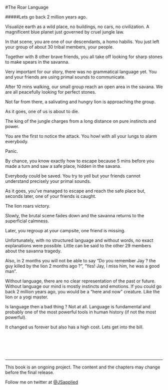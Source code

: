 #The Roar Language

#####Lets go back 2 million years ago.

Visualize earth as a wild place, no buildings, no cars, no civilization. A magnificent blue planet just governed by cruel jungle law.

In that scene, you are one of our descendants, a homo habilis. You just left your group of about 30 tribal members, your people.  

Together with 8 other brave friends, you all take off looking for sharp stones to make spears in the savanna. 

Very important for our story, there was no grammatical language yet. You and your friends are using primal sounds to communicate. 

After 10 mins walking, our small group reach an open area in the savana. We are all peacefully looking for perfect stones. 

Not far from there, a salivating and hungry lion is approaching the group.

As it goes, one of us is about to die.

The king of the jungle charges from a long distance on pure instincts and power.

You are the first to notice the attack. You howl with all your lungs to alarm everybody.

Panic.

By chance, you know exactly how to escape because 5 mins before you made a turn and saw a safe place, hidden in the savana. 

Everybody could be saved. You try to yell but your friends cannot understand precisely your primal sounds.

As it goes, you've managed to escape and reach the safe place but, seconds later, one of your friends is caught.

The lion roars victory.

Slowly, the brutal scene fades down and the savanna returns to the superficial calmness.

Later, you regroup at your campsite, one friend is missing.

Unfortunately, with no structured language and without words, no exact explanations were possible. Little can be said to the other 29 members about the savanna tragedy.

Also, in 2 months you will not be able to say “Do you remember Jay ? the guy killed by the lion 2 months ago ?”, “Yes! Jay, I miss him, he was a good man”.

Without language, there are no clear representation of the past or future. Without language our mind is mostly instincts and emotions. If you could go back 2 million years ago, you would be a “here and now” creature. Like the lion or a yogi master.  

Is language then a bad thing ? Not at all. Language is fundamental and probably one of the most powerful tools in human history (if not the most powerful).  

It changed us forever but also has a high cost. Lets get into the bill.

<br />
<br />
<br />
<br />

***

This book is an ongoing project. The content and the chapters may change before the final release.

Follow me on twitter at [@JSapplied](https://twitter.com/JSapplied) 


